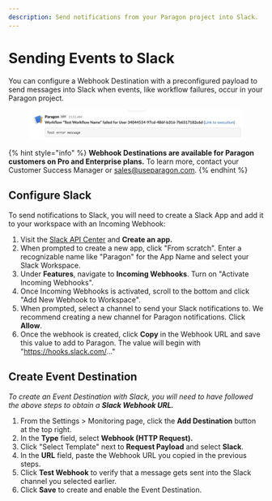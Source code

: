 ```yaml
---
description: Send notifications from your Paragon project into Slack.
---
```


# Sending Events to Slack

You can configure a Webhook Destination with a preconfigured payload to send messages into Slack when events, like workflow failures, occur in your Paragon project.

<figure><img src="../../.gitbook/assets/image (68).png" alt=""><figcaption></figcaption></figure>

{% hint style="info" %}
**Webhook Destinations are available for Paragon customers on Pro and Enterprise plans.** To learn more, contact your Customer Success Manager or [sales@useparagon.com](mailto:sales@useparagon.com).
{% endhint %}

## Configure Slack

To send notifications to Slack, you will need to create a Slack App and add it to your workspace with an Incoming Webhook:

1. Visit the [Slack API Center](https://api.slack.com/) and **Create an app.**
2. When prompted to create a new app, click "From scratch". Enter a recognizable name like "Paragon" for the App Name and select your Slack Workspace.
3. Under **Features**, navigate to **Incoming Webhooks**. Turn on "Activate Incoming Webhooks".
4. Once Incoming Webhooks is activated, scroll to the bottom and click "Add New Webhook to Workspace".
5. When prompted, select a channel to send your Slack notifications to. We recommend creating a new channel for Paragon notifications. Click **Allow**.
6. Once the webhook is created, click **Copy** in the Webhook URL and save this value to add to Paragon. The value will begin with "https://hooks.slack.com/..."

## Create Event Destination

_To create an Event Destination with Slack, you will need to have followed the above steps to obtain a **Slack Webhook URL.**_

1. From the Settings > Monitoring page, click the **Add Destination** button at the top right.
2. In the **Type** field, select **Webhook (HTTP Request).**
3. Click "Select Template" next to **Request Payload** and select **Slack**.
4. In the **URL** field, paste the Webhook URL you copied in the previous steps.
5. Click **Test Webhook** to verify that a message gets sent into the Slack channel you selected earlier.
6. Click **Save** to create and enable the Event Destination.

